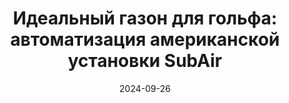 ---
title: 'Идеальный газон для гольфа: автоматизация американской установки SubAir'
url: https://habr.com/ru/companies/wirenboard/articles/846114/
cover: /img/articles/perfect_golf_turf.webp
date: 2024-09-26
category: business_objects
---